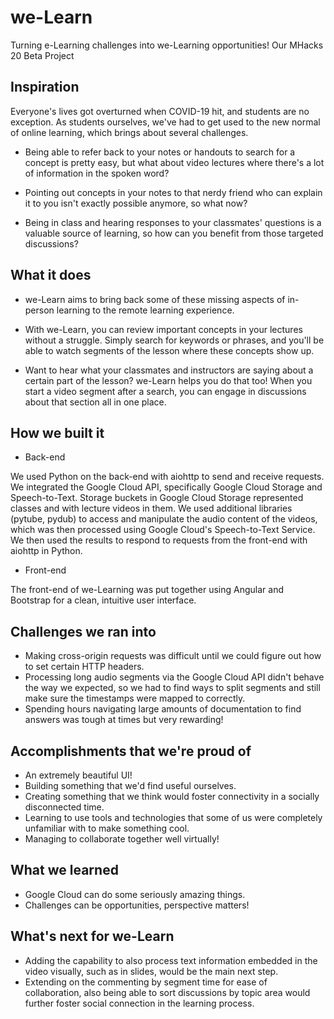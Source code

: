 # we-Learn
Turning e-Learning challenges into we-Learning opportunities!
Our MHacks 20 Beta Project

## Inspiration

Everyone's lives got overturned when COVID-19 hit, and students are no exception. As students ourselves, we've had to get used to the new normal of online learning, which brings about several challenges.

- Being able to refer back to your notes or handouts to search for a concept is pretty easy, but what about video lectures where there's a lot of information in the spoken word?

- Pointing out concepts in your notes to that nerdy friend who can explain it to you isn't exactly possible anymore, so what now?

- Being in class and hearing responses to your classmates' questions is a valuable source of learning, so how can you benefit from those targeted discussions?

## What it does

- we-Learn aims to bring back some of these missing aspects of in-person learning to the remote learning experience.

- With we-Learn, you can review important concepts in your lectures without a struggle. Simply search for keywords or phrases, and you'll be able to watch segments of the lesson where these concepts show up.

- Want to hear what your classmates and instructors are saying about a certain part of the lesson? we-Learn helps you do that too! When you start a video segment after a search, you can engage in discussions about that section all in one place. 

## How we built it

- Back-end

We used Python on the back-end with aiohttp to send and receive requests. We integrated the Google Cloud API, specifically Google Cloud Storage and Speech-to-Text. Storage buckets in Google Cloud Storage represented classes and with lecture videos in them. We used additional libraries (pytube, pydub) to access and manipulate the audio content of the videos, which was then processed using Google Cloud's Speech-to-Text Service. We then used the results to respond to requests from the front-end with aiohttp in Python.

- Front-end

The front-end of we-Learning was put together using Angular and Bootstrap for a clean, intuitive user interface.

## Challenges we ran into

- Making cross-origin requests was difficult until we could figure out how to set certain HTTP headers.
- Processing long audio segments via the Google Cloud API didn't behave the way we expected, so we had to find ways to split segments and still make sure the timestamps were mapped to correctly.
- Spending hours navigating large amounts of documentation to find answers was tough at times but very rewarding!

## Accomplishments that we're proud of

- An extremely beautiful UI!
- Building something that we'd find useful ourselves.
- Creating something that we think would foster connectivity in a socially disconnected time.
- Learning to use tools and technologies that some of us were completely unfamiliar with to make something cool.
- Managing to collaborate together well virtually!

## What we learned

- Google Cloud can do some seriously amazing things. 
- Challenges can be opportunities, perspective matters!

## What's next for we-Learn

- Adding the capability to also process text information embedded in the video visually, such as in slides, would be the main next step.
- Extending on the commenting by segment time for ease of collaboration, also being able to sort discussions by topic area would further foster social connection in the learning process.
